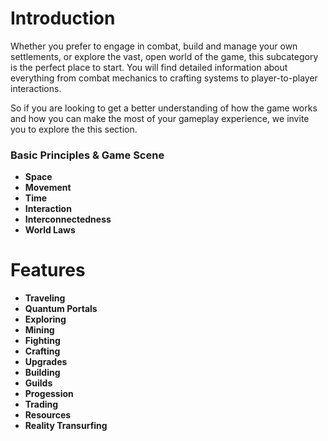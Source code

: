# Introduction

Whether you prefer to engage in combat, build and manage your own settlements, or explore the vast, open world of the game, this subcategory is the perfect place to start. You will find detailed information about everything from combat mechanics to crafting systems to player-to-player interactions.

So if you are looking to get a better understanding of how the game works and how you can make the most of your gameplay experience, we invite you to explore the this section.

### Basic Principles & Game Scene
- **Space**
- **Movement**
- **Time**
- **Interaction**
- **Interconnectedness**
- **World Laws**

# Features

- **Traveling**
- **Quantum Portals**
- **Exploring**
- **Mining**
- **Fighting**
- **Crafting**
- **Upgrades**
- **Building**
- **Guilds**
- **Progession**
- **Trading**
- **Resources**
- **Reality Transurfing**
